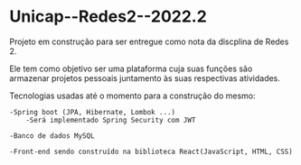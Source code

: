 # Unicap--Redes2--2022.2

Projeto em construção para ser entregue como nota da discplina de Redes 2.

Ele tem como objetivo ser uma plataforma cuja suas funções são armazenar projetos pessoais juntamento às suas respectivas atividades.

Tecnologias usadas até o momento para a construção do mesmo:

    -Spring boot (JPA, Hibernate, Lombok ...)
        -Será implementado Spring Security com JWT
               
    -Banco de dados MySQL
    
    -Front-end sendo construído na biblioteca React(JavaScript, HTML, CSS)
